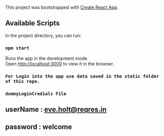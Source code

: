 This project was bootstrapped with [Create React App](https://github.com/facebook/create-react-app).

## Available Scripts

In the project directory, you can run:

### `npm start`

Runs the app in the development mode.<br />
Open [http://localhost:3000](http://localhost:3000) to view it in the browser.

### `For Login into the app use data saved in the static folder of this repo.`

### `dummyLoginCredials File`

## userName : eve.holt@reqres.in
## password : welcome
